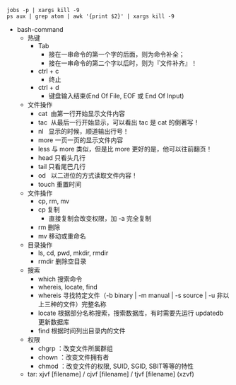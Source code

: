 ```
jobs -p | xargs kill -9
ps aux | grep atom | awk '{print $2}' | xargs kill -9
```

* bash-command
    * 热键
        * Tab
            * 接在一串命令的第一个字的后面，则为命令补全；
            * 接在一串命令的第二个字以后时，则为『文件补齐』！
        * ctrl + c
            * 终止
        * ctrl + d
            * 键盘输入结束(End Of File, EOF 或 End Of Input)
    * 文件操作
        * cat  由第一行开始显示文件内容
        * tac  从最后一行开始显示，可以看出 tac 是 cat 的倒著写！
        * nl   显示的时候，顺道输出行号！
        * more 一页一页的显示文件内容
        * less 与 more 类似，但是比 more 更好的是，他可以往前翻页！
        * head 只看头几行
        * tail 只看尾巴几行
        * od   以二进位的方式读取文件内容！
        * touch 重置时间
    * 文件操作
        * cp, rm, mv
        * cp 复制
            * 直接复制会改变权限，加 -a 完全复制
        * rm 删除
        * mv 移动或重命名
    * 目录操作
        * ls, cd, pwd, mkdir, rmdir
        * rmdir 删除空目录
    * 搜索
        * which 搜索命令
        * whereis, locate, find
        * whereis 寻找特定文件（-b binary | -m manual | -s source | -u 非以上三种的文件）完整名称
        * locate 根据部分名称搜索，搜索数据库，有时需要先运行 updatedb 更新数据库
        * find 根据时间列出目录内的文件
    * 权限
        * chgrp ：改变文件所属群组
        * chown ：改变文件拥有者
        * chmod ：改变文件的权限, SUID, SGID, SBIT等等的特性
    * tar: xjvf [filename] / cjvf [filename] / tjvf [filename] (xzvf)
